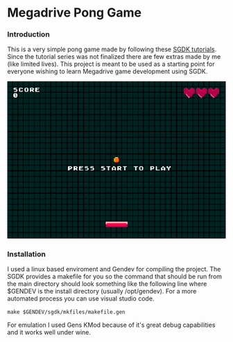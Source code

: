 # Megadrive Pong Game

### Introduction

This is a very simple pong game made by following these [SGDK tutorials](http://www.ohsat.com/tutorial/megapong/megapong-1/).
Since the tutorial series was not finalized there are few extras made by me (like limited lives). This project is meant to be used as a starting point for everyone wishing to learn Megadrive game development using SGDK.

![overview](megapong.png)

### Installation

I used a linux based enviroment and Gendev for compiling the project. The SGDK provides a makefile for you so the command that should be run from the main directory should look something like the following line where $GENDEV is the install directory (usually /opt/gendev). For a more automated process you can use visual studio code.
```
make $GENDEV/sgdk/mkfiles/makefile.gen
```

For emulation I used Gens KMod because of it's great debug capabilities and it works well under wine.
